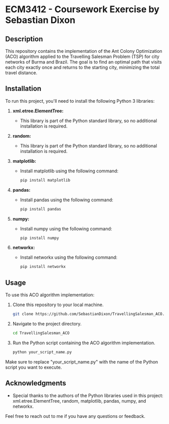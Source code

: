 # ECM3412 - Coursework Exercise by Sebastian Dixon

## Description

This repository contains the implementation of the Ant Colony Optimization (ACO) algorithm applied to the Travelling Salesman Problem (TSP) for city networks of Burma and Brazil. The goal is to find an optimal path that visits each city exactly once and returns to the starting city, minimizing the total travel distance.

## Installation

To run this project, you'll need to install the following Python 3 libraries:

1. **xml.etree.ElementTree:**
   - This library is part of the Python standard library, so no additional installation is required.

2. **random:**
   - This library is part of the Python standard library, so no additional installation is required.

3. **matplotlib:**
   - Install matplotlib using the following command:
     ```bash
     pip install matplotlib
     ```

4. **pandas:**
   - Install pandas using the following command:
     ```bash
     pip install pandas
     ```

5. **numpy:**
   - Install numpy using the following command:
     ```bash
     pip install numpy
     ```

6. **networkx:**
   - Install networkx using the following command:
     ```bash
     pip install networkx
     ```

## Usage

To use this ACO algorithm implementation:

1. Clone this repository to your local machine.
   ```bash
   git clone https://github.com/SebastianDixon/TravellingSalesman_ACO.git
   ```

2. Navigate to the project directory.
   ```bash
   cd TravellingSalesman_ACO
   ```

3. Run the Python script containing the ACO algorithm implementation.
   ```bash
   python your_script_name.py
   ```

Make sure to replace "your_script_name.py" with the name of the Python script you want to execute.

## Acknowledgments

- Special thanks to the authors of the Python libraries used in this project: xml.etree.ElementTree, random, matplotlib, pandas, numpy, and networkx.

Feel free to reach out to me if you have any questions or feedback.